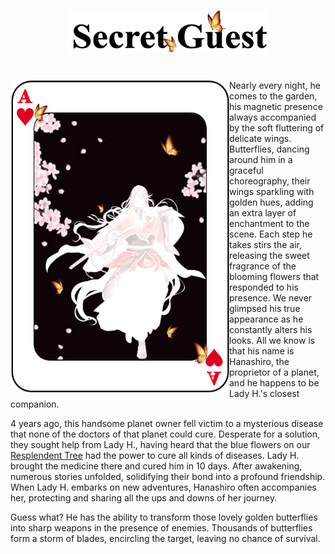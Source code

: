 <p align="center">
<img src="https://github.com/lady-h-world/My_Garden/blob/main/images/Secret_Guest_images/secret_guest_logo.png" width="320" height="70" />
</p>

#

<p>
<img align="left" src="https://github.com/lady-h-world/My_Garden/blob/main/images/Secret_Guest_images/my_secret_guest.png" width="350" height="500" />

Nearly every night, he comes to the garden, his magnetic presence always accompanied by the soft fluttering of delicate wings. Butterflies, dancing around him in a graceful choreography, their wings sparkling with golden hues, adding an extra layer of enchantment to the scene. Each step he takes stirs the air, releasing the sweet fragrance of the blooming flowers that responded to his presence. We never glimpsed his true appearance as he constantly alters his looks. All we know is that his name is Hanashiro, the proprietor of a planet, and he happens to be Lady H.'s closest companion.

4 years ago, this handsome planet owner fell victim to a mysterious disease that none of the doctors of that planet could cure. Desperate for a solution, they sought help from Lady H., having heard that the blue flowers on our [Resplendent Tree][1] had the power to cure all kinds of diseases. Lady H. brought the medicine there and cured him in 10 days. After awakening, numerous stories unfolded, solidifying their bond into a profound friendship. When Lady H. embarks on new adventures, Hanashiro often accompanies her, protecting and sharing all the ups and downs of her journey.

Guess what? He has the ability to transform those lovely golden butterflies into sharp weapons in the presence of enemies. Thousands of butterflies form a storm of blades, encircling the target, leaving no chance of survival.

</p>
<p>&nbsp;</p>
<p>&nbsp;</p>


[1]:https://github.com/lady-h-world/My_Garden/blob/main/reading_pages/Resplendent_Tree/about_resplendent_tree.md